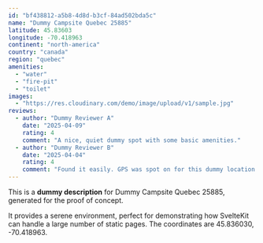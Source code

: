 ```yaml
---
id: "bf438812-a5b8-4d8d-b3cf-84ad502bda5c"
name: "Dummy Campsite Quebec 25885"
latitude: 45.83603
longitude: -70.418963
continent: "north-america"
country: "canada"
region: "quebec"
amenities:
  - "water"
  - "fire-pit"
  - "toilet"
images:
  - "https://res.cloudinary.com/demo/image/upload/v1/sample.jpg"
reviews:
  - author: "Dummy Reviewer A"
    date: "2025-04-09"
    rating: 4
    comment: "A nice, quiet dummy spot with some basic amenities."
  - author: "Dummy Reviewer B"
    date: "2025-04-04"
    rating: 4
    comment: "Found it easily. GPS was spot on for this dummy location."
---
```


This is a **dummy description** for Dummy Campsite Quebec 25885, generated for the proof of concept.

It provides a serene environment, perfect for demonstrating how SvelteKit can handle a large number of static pages. The coordinates are 45.836030, -70.418963.
